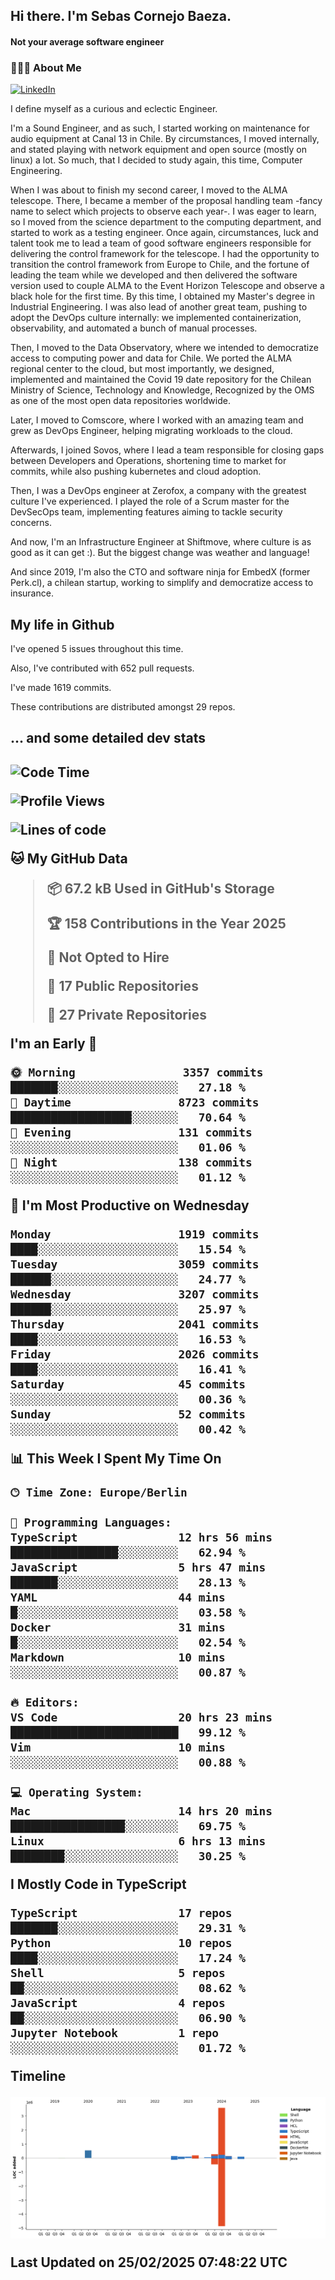 <h2> Hi there.  I'm Sebas Cornejo Baeza.</h2>
<h4> Not your average software engineer</h4>
<h3> 👨🏻‍💻 About Me </h3>
<a href="http://linkedin.com/in/sebastian-cornejo-baeza/"><img alt="LinkedIn" src="https://img.shields.io/badge/Sebas%20Cornejo%20-informational?style=appveyor&logo=linkedin"></a>


I define myself as a curious and eclectic Engineer.

I'm a Sound Engineer, and as such, I started working on maintenance for audio equipment at Canal 13 in Chile.
By circumstances, I moved internally, and stated playing with network equipment and open source (mostly on linux) 
a lot. So much, that I decided to study again, this time, Computer Engineering.

When I was about to finish my second career, I moved to the ALMA telescope. There, I became a member of the proposal handling team
-fancy name to select which projects to observe each year-. 
I was eager to learn, so I moved from the science department to the computing department, and started to work as 
a testing engineer. Once again, circumstances, luck and talent took me to lead a team of good software engineers 
responsible for delivering the control framework for the telescope. I had the opportunity to transition the control framework from
Europe to Chile, and the fortune of leading the team while we developed and then delivered the software
version used to couple ALMA to the Event Horizon Telescope and observe a black hole for the first time.
By this time, I obtained my Master's degree in Industrial Engineering.
I was also lead of another great team, pushing to adopt the DevOps culture internally: we implemented containerization, observability, and automated a bunch of manual processes.

Then, I moved to the Data Observatory, where we intended to democratize access to computing power
and data for Chile. We ported the ALMA regional center to the cloud, but most importantly, we designed, implemented
and maintained the Covid 19 date repository for the Chilean Ministry of Science, Technology and Knowledge, Recognized by the OMS as one of the most open
data repositories worldwide.

Later, I moved to Comscore, where I worked with an amazing team and grew as DevOps Engineer, helping migrating workloads to the cloud.

Afterwards, I joined Sovos, where I lead a team responsible for closing gaps between Developers and Operations, shortening time to market for commits, while
also pushing kubernetes and cloud adoption.

Then, I was a DevOps engineer at Zerofox, a company with the greatest culture I've experienced. I played the role of a Scrum master for the DevSecOps team,
implementing features aiming to tackle security concerns.

And now, I'm an Infrastructure Engineer at Shiftmove, where culture is as good as it can get :). But the biggest change was weather and language!
 
And since 2019, I'm also the CTO and software ninja for EmbedX (former Perk.cl), a chilean startup, working to simplify and democratize access to insurance.

<h2> My life in Github </h2>

I've opened 5 issues throughout this time.

Also, I've contributed with 652 pull requests.

I've made 1619 commits.

These contributions are distributed amongst 29 repos.

<h2>... and some detailed dev stats<h2>

<!--START_SECTION:waka-->
![Code Time](http://img.shields.io/badge/Code%20Time-1%2C046%20hrs%202%20mins-blue)

![Profile Views](http://img.shields.io/badge/Profile%20Views-33-blue)

![Lines of code](https://img.shields.io/badge/From%20Hello%20World%20I%27ve%20Written-5.2%20million%20lines%20of%20code-blue)

**🐱 My GitHub Data** 

> 📦 67.2 kB Used in GitHub's Storage 
 > 
> 🏆 158 Contributions in the Year 2025
 > 
> 🚫 Not Opted to Hire
 > 
> 📜 17 Public Repositories 
 > 
> 🔑 27 Private Repositories 
 > 
**I'm an Early 🐤** 

```text
🌞 Morning                3357 commits        ███████░░░░░░░░░░░░░░░░░░   27.18 % 
🌆 Daytime                8723 commits        ██████████████████░░░░░░░   70.64 % 
🌃 Evening                131 commits         ░░░░░░░░░░░░░░░░░░░░░░░░░   01.06 % 
🌙 Night                  138 commits         ░░░░░░░░░░░░░░░░░░░░░░░░░   01.12 % 
```
📅 **I'm Most Productive on Wednesday** 

```text
Monday                   1919 commits        ████░░░░░░░░░░░░░░░░░░░░░   15.54 % 
Tuesday                  3059 commits        ██████░░░░░░░░░░░░░░░░░░░   24.77 % 
Wednesday                3207 commits        ██████░░░░░░░░░░░░░░░░░░░   25.97 % 
Thursday                 2041 commits        ████░░░░░░░░░░░░░░░░░░░░░   16.53 % 
Friday                   2026 commits        ████░░░░░░░░░░░░░░░░░░░░░   16.41 % 
Saturday                 45 commits          ░░░░░░░░░░░░░░░░░░░░░░░░░   00.36 % 
Sunday                   52 commits          ░░░░░░░░░░░░░░░░░░░░░░░░░   00.42 % 
```


📊 **This Week I Spent My Time On** 

```text
🕑︎ Time Zone: Europe/Berlin

💬 Programming Languages: 
TypeScript               12 hrs 56 mins      ████████████████░░░░░░░░░   62.94 % 
JavaScript               5 hrs 47 mins       ███████░░░░░░░░░░░░░░░░░░   28.13 % 
YAML                     44 mins             █░░░░░░░░░░░░░░░░░░░░░░░░   03.58 % 
Docker                   31 mins             █░░░░░░░░░░░░░░░░░░░░░░░░   02.54 % 
Markdown                 10 mins             ░░░░░░░░░░░░░░░░░░░░░░░░░   00.87 % 

🔥 Editors: 
VS Code                  20 hrs 23 mins      █████████████████████████   99.12 % 
Vim                      10 mins             ░░░░░░░░░░░░░░░░░░░░░░░░░   00.88 % 

💻 Operating System: 
Mac                      14 hrs 20 mins      █████████████████░░░░░░░░   69.75 % 
Linux                    6 hrs 13 mins       ████████░░░░░░░░░░░░░░░░░   30.25 % 
```

**I Mostly Code in TypeScript** 

```text
TypeScript               17 repos            ███████░░░░░░░░░░░░░░░░░░   29.31 % 
Python                   10 repos            ████░░░░░░░░░░░░░░░░░░░░░   17.24 % 
Shell                    5 repos             ██░░░░░░░░░░░░░░░░░░░░░░░   08.62 % 
JavaScript               4 repos             ██░░░░░░░░░░░░░░░░░░░░░░░   06.90 % 
Jupyter Notebook         1 repo              ░░░░░░░░░░░░░░░░░░░░░░░░░   01.72 % 
```



**Timeline**

![Lines of Code chart](https://raw.githubusercontent.com/scornejob/scornejob/master/assets/bar_graph.png)


 Last Updated on 25/02/2025 07:48:22 UTC
<!--END_SECTION:waka-->
